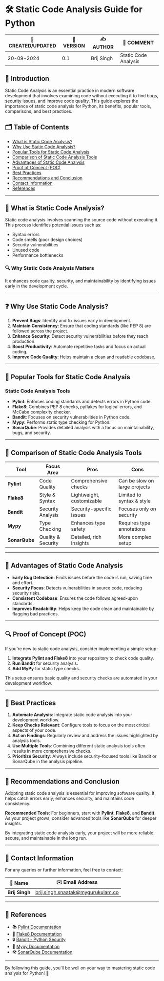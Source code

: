# 🛠️ Static Code Analysis Guide for Python

| 📅 CREATED/UPDATED | 📌 VERSION | ✍️ AUTHOR    | 📝 COMMENT                |
|--------------------|------------|--------------|---------------------------|
| 20-09-2024         | 0.1        | Brij Singh   | Static Code Analysis      |

## 📖 Introduction

Static Code Analysis is an essential practice in modern software development that involves examining code without executing it to find bugs, security issues, and improve code quality. This guide explores the importance of static code analysis for Python, its benefits, popular tools, comparisons, and best practices.

## 🗂️ Table of Contents

- [What is Static Code Analysis?](#-what-is-static-code-analysis)
- [Why Use Static Code Analysis?](#-why-use-static-code-analysis)
- [Popular Tools for Static Code Analysis](#-popular-tools-for-static-code-analysis)
- [Comparison of Static Code Analysis Tools](#-comparison-of-static-code-analysis-tools)
- [Advantages of Static Code Analysis](#-advantages-of-static-code-analysis)
- [Proof of Concept (POC)](#-proof-of-concept-poc)
- [Best Practices](#-best-practices)
- [Recommendations and Conclusion](#-recommendations-and-conclusion)
- [Contact Information](#-contact-information)
- [References](#-references)

---

## 🧰 What is Static Code Analysis?

Static code analysis involves scanning the source code without executing it. This process identifies potential issues such as:

- Syntax errors
- Code smells (poor design choices)
- Security vulnerabilities
- Unused code
- Performance bottlenecks

### 🔍 Why Static Code Analysis Matters

It enhances code quality, security, and maintainability by identifying issues early in the development cycle.

---

## ❓ Why Use Static Code Analysis?

1. **Prevent Bugs**: Identify and fix issues early in development.
2. **Maintain Consistency**: Ensure that coding standards (like PEP 8) are followed across the project.
3. **Enhance Security**: Detect security vulnerabilities before they reach production.
4. **Boost Productivity**: Automate repetitive tasks and focus on actual coding.
5. **Improve Code Quality**: Helps maintain a clean and readable codebase.

---

## 🔧 Popular Tools for Static Code Analysis

### Static Code Analysis Tools

- **Pylint**: Enforces coding standards and detects errors in Python code.
- **Flake8**: Combines PEP 8 checks, pyflakes for logical errors, and McCabe complexity checker.
- **Bandit**: Focuses on security vulnerabilities in Python code.
- **Mypy**: Performs static type checking for Python.
- **SonarQube**: Provides detailed analysis with a focus on maintainability, bugs, and security.

---

## 🔬 Comparison of Static Code Analysis Tools

| Tool        | Focus Area          | Pros                             | Cons                           |
|-------------|---------------------|----------------------------------|-------------------------------|
| **Pylint**  | Code Quality        | Comprehensive checks             | Can be slow on large projects |
| **Flake8**  | Style & Syntax      | Lightweight, customizable        | Limited to syntax & style     |
| **Bandit**  | Security Analysis   | Security-specific issues         | Focuses only on security      |
| **Mypy**    | Type Checking       | Enhances type safety             | Requires type annotations     |
| **SonarQube** | Quality & Security| Detailed, rich insights          | More complex setup            |

---

## 🌟 Advantages of Static Code Analysis

- **Early Bug Detection**: Finds issues before the code is run, saving time and effort.
- **Security Focus**: Detects vulnerabilities in source code, reducing security risks.
- **Consistent Codebase**: Ensures the code follows agreed-upon standards.
- **Improves Readability**: Helps keep the code clean and maintainable by flagging bad practices.

---

## 🔍 Proof of Concept (POC)

If you're new to static code analysis, consider implementing a simple setup:

1. **Integrate Pylint and Flake8** into your repository to check code quality.
2. **Run Bandit** for security analysis.
3. **Add MyPy** for static type checks.

This setup ensures basic quality and security checks are automated in your development workflow.

---

## 📏 Best Practices

1. **Automate Analysis**: Integrate static code analysis into your development workflow.
2. **Keep Checks Relevant**: Configure tools to focus on the most critical aspects of your code.
3. **Act on Findings**: Regularly review and address the issues highlighted by analysis tools.
4. **Use Multiple Tools**: Combining different static analysis tools often results in more comprehensive checks.
5. **Prioritize Security**: Always include security-focused tools like Bandit or SonarQube in the analysis pipeline.

---

## 📝 Recommendations and Conclusion

Adopting static code analysis is essential for improving software quality. It helps catch errors early, enhances security, and maintains code consistency.

**Recommended Tools**: For beginners, start with **Pylint**, **Flake8**, and **Bandit**. As your project grows, consider advanced tools like **SonarQube** for deeper insights.

By integrating static code analysis early, your project will be more reliable, secure, and maintainable in the long run.

---

## 📧 Contact Information

For any queries or further information, feel free to contact:

| 📛 Name       | ✉️ Email Address                   |
|---------------|-----------------------------------|
| **Brij Singh**| brij.singh.snaatak@mygurukulam.co |

---

## 🔗 References

- 📚 [Pylint Documentation](https://pylint.pycqa.org/)
- 📖 [Flake8 Documentation](https://flake8.pycqa.org/)
- 🔒 [Bandit - Python Security](https://bandit.readthedocs.io/)
- 📏 [Mypy Documentation](https://mypy.readthedocs.io/)
- 🛠️ [SonarQube Documentation](https://www.sonarqube.org/)

---

By following this guide, you'll be well on your way to mastering static code analysis for Python! 🎯
